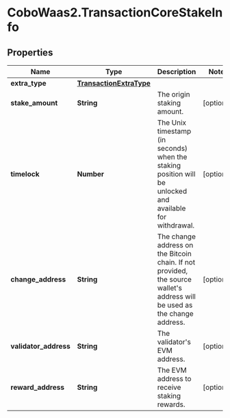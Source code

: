 # CoboWaas2.TransactionCoreStakeInfo

## Properties

Name | Type | Description | Notes
------------ | ------------- | ------------- | -------------
**extra_type** | [**TransactionExtraType**](TransactionExtraType.md) |  | 
**stake_amount** | **String** | The origin staking amount. | [optional] 
**timelock** | **Number** | The Unix timestamp (in seconds) when the staking position will be unlocked and available for withdrawal. | [optional] 
**change_address** | **String** | The change address on the Bitcoin chain. If not provided, the source wallet&#39;s address will be used as the change address. | [optional] 
**validator_address** | **String** | The validator&#39;s EVM address. | [optional] 
**reward_address** | **String** | The EVM address to receive staking rewards. | [optional] 


